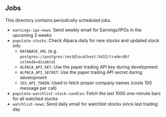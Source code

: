 ## Jobs

This directory contains periodically scheduled jobs.

- `earnings-ipo-news`: Send weekly email for Earnings/IPOs in the upcoming 2 weeks
- `populate-stocks`: Check Alpaca daily for new stocks and updated stock info
    - `DATABASE_URL` (e.g. `postgres://postgres:test@localhost:5432/traderdb?sslmode=disable`)
    - `ALPACA_API_KEY`: Use the paper trading API key during development
    - `ALPACA_API_SECRET`: Use the paper trading API secret during development
    - `IEX_API_TOKEN`: Used to fetch proper company names (costs 100 message per call)
- `populate-watchlist-stock-candles`: Fetch the last 1000 one-minute bars for
  all watched stocks
- `watchlist-news`: Send daily email for watchlist stocks since last trading day

